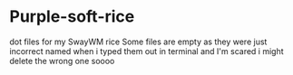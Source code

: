 # Purple-soft-rice
dot files for my SwayWM rice
Some files are empty as they were just incorrect named when i typed them out in terminal and I'm scared i might delete the wrong one soooo
